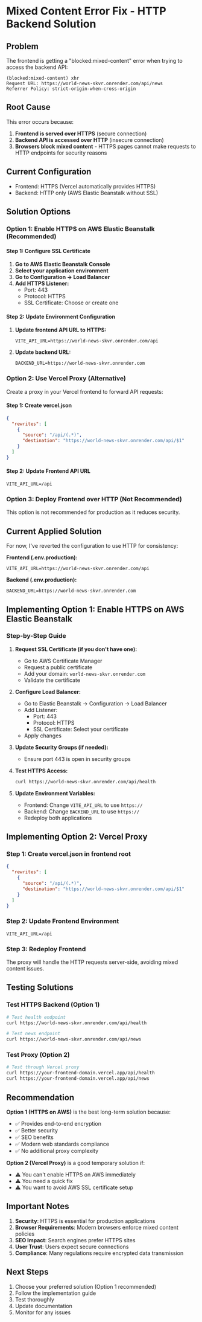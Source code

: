 # Mixed Content Error Fix - HTTP Backend Solution

## Problem
The frontend is getting a "blocked:mixed-content" error when trying to access the backend API:
```
(blocked:mixed-content) xhr
Request URL: https://world-news-skvr.onrender.com/api/news
Referrer Policy: strict-origin-when-cross-origin
```

## Root Cause
This error occurs because:
1. **Frontend is served over HTTPS** (secure connection)
2. **Backend API is accessed over HTTP** (insecure connection)
3. **Browsers block mixed content** - HTTPS pages cannot make requests to HTTP endpoints for security reasons

## Current Configuration
- Frontend: HTTPS (Vercel automatically provides HTTPS)
- Backend: HTTP only (AWS Elastic Beanstalk without SSL)

## Solution Options

### Option 1: Enable HTTPS on AWS Elastic Beanstalk (Recommended)

#### Step 1: Configure SSL Certificate
1. **Go to AWS Elastic Beanstalk Console**
2. **Select your application environment**
3. **Go to Configuration → Load Balancer**
4. **Add HTTPS Listener:**
   - Port: 443
   - Protocol: HTTPS
   - SSL Certificate: Choose or create one

#### Step 2: Update Environment Configuration
1. **Update frontend API URL to HTTPS:**
   ```
   VITE_API_URL=https://world-news-skvr.onrender.com/api
   ```

2. **Update backend URL:**
   ```
   BACKEND_URL=https://world-news-skvr.onrender.com
   ```

### Option 2: Use Vercel Proxy (Alternative)

Create a proxy in your Vercel frontend to forward API requests:

#### Step 1: Create vercel.json
```json
{
  "rewrites": [
    {
      "source": "/api/(.*)",
      "destination": "https://world-news-skvr.onrender.com/api/$1"
    }
  ]
}
```

#### Step 2: Update Frontend API URL
```
VITE_API_URL=/api
```

### Option 3: Deploy Frontend over HTTP (Not Recommended)

This option is not recommended for production as it reduces security.

## Current Applied Solution

For now, I've reverted the configuration to use HTTP for consistency:

**Frontend (.env.production):**
```
VITE_API_URL=https://world-news-skvr.onrender.com/api
```

**Backend (.env.production):**
```
BACKEND_URL=https://world-news-skvr.onrender.com
```

## Implementing Option 1: Enable HTTPS on AWS Elastic Beanstalk

### Step-by-Step Guide

1. **Request SSL Certificate (if you don't have one):**
   - Go to AWS Certificate Manager
   - Request a public certificate
   - Add your domain: `world-news-skvr.onrender.com`
   - Validate the certificate

2. **Configure Load Balancer:**
   - Go to Elastic Beanstalk → Configuration → Load Balancer
   - Add Listener:
     - Port: 443
     - Protocol: HTTPS
     - SSL Certificate: Select your certificate
   - Apply changes

3. **Update Security Groups (if needed):**
   - Ensure port 443 is open in security groups

4. **Test HTTPS Access:**
   ```bash
   curl https://world-news-skvr.onrender.com/api/health
   ```

5. **Update Environment Variables:**
   - Frontend: Change `VITE_API_URL` to use `https://`
   - Backend: Change `BACKEND_URL` to use `https://`
   - Redeploy both applications

## Implementing Option 2: Vercel Proxy

### Step 1: Create vercel.json in frontend root
```json
{
  "rewrites": [
    {
      "source": "/api/(.*)",
      "destination": "https://world-news-skvr.onrender.com/api/$1"
    }
  ]
}
```

### Step 2: Update Frontend Environment
```
VITE_API_URL=/api
```

### Step 3: Redeploy Frontend
The proxy will handle the HTTP requests server-side, avoiding mixed content issues.

## Testing Solutions

### Test HTTPS Backend (Option 1)
```bash
# Test health endpoint
curl https://world-news-skvr.onrender.com/api/health

# Test news endpoint
curl https://world-news-skvr.onrender.com/api/news
```

### Test Proxy (Option 2)
```bash
# Test through Vercel proxy
curl https://your-frontend-domain.vercel.app/api/health
curl https://your-frontend-domain.vercel.app/api/news
```

## Recommendation

**Option 1 (HTTPS on AWS)** is the best long-term solution because:
- ✅ Provides end-to-end encryption
- ✅ Better security
- ✅ SEO benefits
- ✅ Modern web standards compliance
- ✅ No additional proxy complexity

**Option 2 (Vercel Proxy)** is a good temporary solution if:
- ⚠️ You can't enable HTTPS on AWS immediately
- ⚠️ You need a quick fix
- ⚠️ You want to avoid AWS SSL certificate setup

## Important Notes

1. **Security**: HTTPS is essential for production applications
2. **Browser Requirements**: Modern browsers enforce mixed content policies
3. **SEO Impact**: Search engines prefer HTTPS sites
4. **User Trust**: Users expect secure connections
5. **Compliance**: Many regulations require encrypted data transmission

## Next Steps

1. Choose your preferred solution (Option 1 recommended)
2. Follow the implementation guide
3. Test thoroughly
4. Update documentation
5. Monitor for any issues